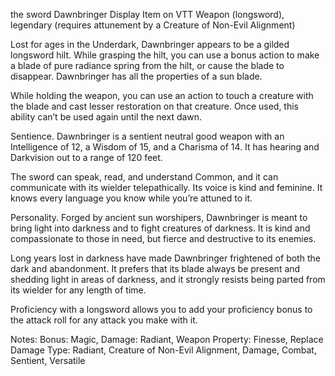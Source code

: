 the sword
 Dawnbringer
Display Item on VTT
Weapon (longsword), legendary (requires attunement by a Creature of Non-Evil Alignment)

Lost for ages in the Underdark, Dawnbringer appears to be a gilded longsword hilt. While grasping the hilt, you can use a bonus action to make a blade of pure radiance spring from the hilt, or cause the blade to disappear. Dawnbringer has all the properties of a sun blade.

While holding the weapon, you can use an action to touch a creature with the blade and cast lesser restoration on that creature. Once used, this ability can’t be used again until the next dawn.

Sentience. Dawnbringer is a sentient neutral good weapon with an Intelligence of 12, a Wisdom of 15, and a Charisma of 14. It has hearing and Darkvision out to a range of 120 feet.

The sword can speak, read, and understand Common, and it can communicate with its wielder telepathically. Its voice is kind and feminine. It knows every language you know while you’re attuned to it.

Personality. Forged by ancient sun worshipers, Dawnbringer is meant to bring light into darkness and to fight creatures of darkness. It is kind and compassionate to those in need, but fierce and destructive to its enemies.

Long years lost in darkness have made Dawnbringer frightened of both the dark and abandonment. It prefers that its blade always be present and shedding light in areas of darkness, and it strongly resists being parted from its wielder for any length of time.

Proficiency with a longsword allows you to add your proficiency bonus to the attack roll for any attack you make with it.

Notes: Bonus: Magic, Damage: Radiant, Weapon Property: Finesse, Replace Damage Type: Radiant, Creature of Non-Evil Alignment, Damage, Combat, Sentient, Versatile

